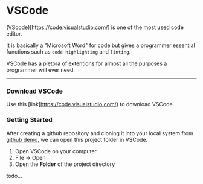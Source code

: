 # VSCode

(VScode)[https://code.visualstudio.com/] is one of the most used code editor. 

It is basically a "Microsoft Word" for code but gives a programmer essential functions such as `code highlighting` and `linting`.

VSCode has a pletora of extentions for almost all the purposes a programmer will ever need.

---

### Download VSCode

Use this [link]https://code.visualstudio.com/) to download VSCode.


### Getting Started

After creating a github repository and cloning it into your local system from [github demo](../github/README.md), we can open this project folder in VSCode.

1. Open VSCode on your computer
2. File -> Open
3. Open the **Folder** of the project directory

todo...
